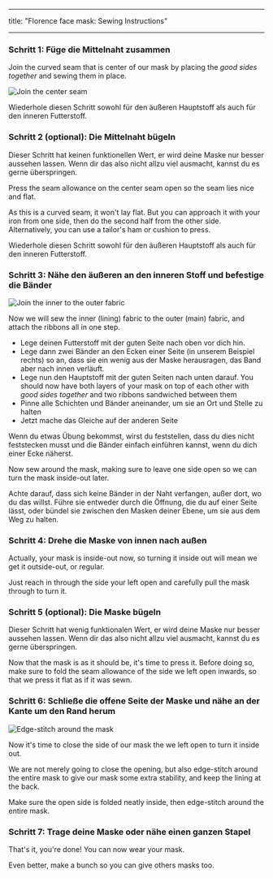 - - -
title: "Florence face mask: Sewing Instructions"
- - -

### Schritt 1: Füge die Mittelnaht zusammen

Join the curved seam that is center of our mask by placing the _good sides together_ and sewing them in place.

![Join the center seam](step1.svg)

<Note>Wiederhole diesen Schritt sowohl für den äußeren Hauptstoff als auch für den inneren Futterstoff.</Note>

### Schritt 2 (optional): Die Mittelnaht bügeln

<Note>

Dieser Schritt hat keinen funktionellen Wert, er wird deine Maske nur besser aussehen lassen.
Wenn dir das also nicht allzu viel ausmacht, kannst du es gerne überspringen.

</Note>

Press the seam allowance on the center seam open so the seam lies nice and flat.

As this is a curved seam, it won't lay flat. But you can approach it with your iron from one side, then do the second half from the other side. Alternatively, you can use a tailor's ham or cushion to press.

<Note>Wiederhole diesen Schritt sowohl für den äußeren Hauptstoff als auch für den inneren Futterstoff.</Note>

### Schritt 3: Nähe den äußeren an den inneren Stoff und befestige die Bänder

![Join the inner to the outer fabric](step3.svg)

Now we will sew the inner (lining) fabric to the outer (main) fabric, and attach the ribbons all in one step.

- Lege deinen Futterstoff mit der guten Seite nach oben vor dich hin.
- Lege dann zwei Bänder an den Ecken einer Seite (in unserem Beispiel rechts) so an, dass sie ein wenig aus der Maske herausragen, das Band aber nach innen verläuft.
- Lege nun den Hauptstoff mit der guten Seiten nach unten darauf. You should now have both layers of your mask on top of each other with _good sides together_ and two ribbons sandwiched between them
- Pinne alle Schichten und Bänder aneinander, um sie an Ort und Stelle zu halten
- Jetzt mache das Gleiche auf der anderen Seite

<Tip>

Wenn du etwas Übung bekommst, wirst du feststellen, dass du dies nicht feststecken musst und die Bänder einfach einführen kannst, wenn du dich einer Ecke näherst.

</Tip>

Now sew around the mask, making sure to leave one side open so we can turn the mask inside-out later.

<Warning>

Achte darauf, dass sich keine Bänder in der Naht verfangen, außer dort, wo du das willst.
Führe sie entweder durch die Öffnung, die du auf einer Seite lässt, oder bündel sie zwischen den Masken deiner Ebene, um sie aus dem Weg zu halten.

</Warning>

### Schritt 4: Drehe die Maske von innen nach außen

Actually, your mask is inside-out now, so turning it inside out will mean we get it outside-out, or regular.

Just reach in through the side your left open and carefully pull the mask through to turn it.

### Schritt 5 (optional): Die Maske bügeln

<Note>

Dieser Schritt hat wenig funktionalen Wert, er wird deine Maske nur besser aussehen lassen.
Wenn dir das also nicht allzu viel ausmacht, kannst du es gerne überspringen.

</Note>

Now that the mask is as it should be, it's time to press it. Before doing so, make sure to fold the seam allowance of the side we left open inwards, so that we press it flat as if it was sewn.

### Schritt 6: Schließe die offene Seite der Maske und nähe an der Kante um den Rand herum

![Edge-stitch around the mask](step6.svg)

Now it's time to close the side of our mask the we left open to turn it inside out.

We are not merely going to close the opening, but also edge-stitch around the entire mask to give our mask some extra stability, and keep the lining at the back.

Make sure the open side is folded neatly inside, then edge-stitch around the entire mask.

### Schritt 7: Trage deine Maske oder nähe einen ganzen Stapel

That's it, you're done! You can now wear your mask.

Even better, make a bunch so you can give others masks too.
